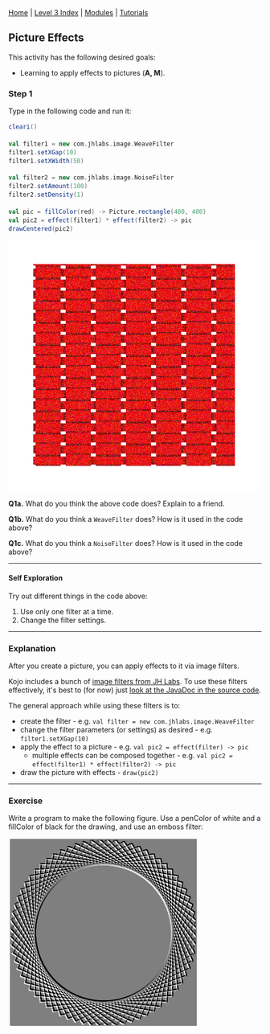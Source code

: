 <div class="nav">
  <a href="../../index.html">Home</a> | <a href="index.html">Level 3 Index</a> | <a href="/modules/modules-index.html">Modules</a> | <a href="../../tutorials-index.html">Tutorials</a>
</div>

## Picture Effects

This activity has the following desired goals:
* Learning to apply effects to pictures (**A, M**).

### Step 1

Type in the following code and run it:

```scala
cleari()

val filter1 = new com.jhlabs.image.WeaveFilter
filter1.setXGap(10)
filter1.setXWidth(50)

val filter2 = new com.jhlabs.image.NoiseFilter
filter2.setAmount(100)
filter2.setDensity(1)

val pic = fillColor(red) -> Picture.rectangle(400, 400)
val pic2 = effect(filter1) * effect(filter2) -> pic
drawCentered(pic2)
```

![pic-weavenoise-filter.png](/tutorials/pic-weavenoise-filter.png)

**Q1a.** What do you think the above code does? Explain to a friend.

**Q1b.** What do you think a `WeaveFilter` does? How is it used in the code above?

**Q1c.** What do you think a `NoiseFilter` does? How is it used in the code above?

---

#### Self Exploration

Try out different things in the code above:

1. Use only one filter at a time.
1. Change the filter settings.

---

### Explanation

After you create a picture, you can apply effects to it via image filters. 

Kojo includes a bunch of [image filters from JH Labs](http://www.jhlabs.com/ip/filters/). To use these filters effectively, it's best to (for now) just [look at the JavaDoc in the source code](https://github.com/litan/jhlabs-image-filters/tree/master/src/com/jhlabs/image).

The general approach while using these filters is to:
* create the filter - e.g. `val filter = new com.jhlabs.image.WeaveFilter`
* change the filter parameters (or settings) as desired - e.g. `filter1.setXGap(10)`
* apply the effect to a picture - e.g. `val pic2 = effect(filter) -> pic`
  * multiple effects can be composed together - e.g. `val pic2 = effect(filter1) * effect(filter2) -> pic`
* draw the picture with effects - `draw(pic2)`


---

### Exercise

Write a program to make the following figure. Use a penColor of white and a fillColor of black for the drawing, and use an emboss filter:

![picture-effects-exercise.png](picture-effects-exercise.png)




